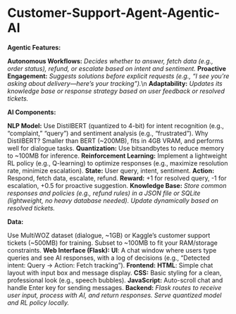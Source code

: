 # Customer-Support-Agent-Agentic-AI

**Agentic Features:**

**Autonomous Workflows:** *Decides whether to answer, fetch data (e.g., order status), refund, or escalate based on intent and sentiment.*
**Proactive Engagement:** *Suggests solutions before explicit requests (e.g., “I see you’re asking about delivery—here’s your tracking”).*\n
**Adaptability:** *Updates its knowledge base or response strategy based on user feedback or resolved tickets.*

**AI Components:**

**NLP Model:**
Use DistilBERT (quantized to 4-bit) for intent recognition (e.g., “complaint,” “query”) and sentiment analysis (e.g., “frustrated”).
Why DistilBERT? Smaller than BERT (~200MB), fits in 4GB VRAM, and performs well for dialogue tasks.
**Quantization:** Use bitsandbytes to reduce memory to ~100MB for inference.
**Reinforcement Learning:**
Implement a lightweight RL policy (e.g., Q-learning) to optimize responses (e.g., maximize resolution rate, minimize escalation).
**State:** User query, intent, sentiment.
**Action:** Respond, fetch data, escalate, refund.
**Reward:** +1 for resolved query, -1 for escalation, +0.5 for proactive suggestion.
**Knowledge Base:**
*Store common responses and policies (e.g., refund rules) in a JSON file or SQLite (lightweight, no heavy database needed).
Update dynamically based on resolved tickets.*

**Data:**

Use MultiWOZ dataset (dialogue, ~1GB) or Kaggle’s customer support tickets (~500MB) for training.
Subset to ~100MB to fit your RAM/storage constraints.
**Web Interface (Flask):**
**UI**: A chat window where users type queries and see AI responses, with a log of decisions (e.g., “Detected intent: Query → Action: Fetch tracking”).
**Frontend:**
**HTML**: Simple chat layout with input box and message display.
**CSS:** Basic styling for a clean, professional look (e.g., speech bubbles).
**JavaScript:** Auto-scroll chat and handle Enter key for sending messages.
**Backend:**
*Flask routes to receive user input, process with AI, and return responses.
Serve quantized model and RL policy locally.*
